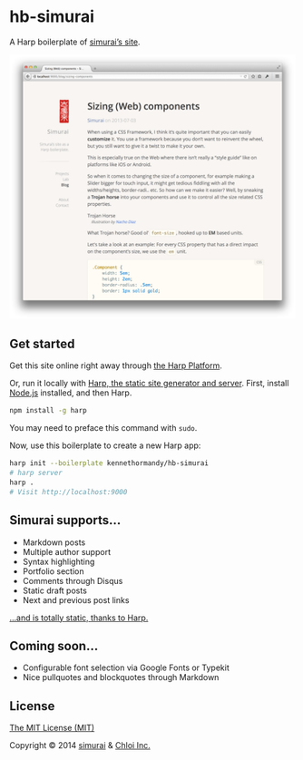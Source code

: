 hb-simurai
==========

A Harp boilerplate of [simurai’s site](http://simurai.com/).

[![hb-simurai boilerplate screenshot](preview.png)](https://www.harp.io/apps/new?boilerplate=kennethormandy/hb-simurai)

## Get started

Get this site online right away through [the Harp Platform](https://www.harp.io/apps/new?boilerplate=kennethormandy/hb-simurai).

Or, run it locally with [Harp, the static site generator and server](http://harpjs.com/docs/quick-start). First, install [Node.js](http://nodejs.org) installed, and then Harp.

```bash
npm install -g harp
```

You may need to preface this command with `sudo`.

Now, use this boilerplate to create a new Harp app:

```bash
harp init --boilerplate kennethormandy/hb-simurai
# harp server
harp .
# Visit http://localhost:9000
```

## Simurai supports…

- Markdown posts
- Multiple author support
- Syntax highlighting
- Portfolio section
- Comments through Disqus
- Static draft posts
- Next and previous post links

[…and is totally static, thanks to Harp.](http://harpjs.com)

## Coming soon…

- Configurable font selection via Google Fonts or Typekit
- Nice pullquotes and blockquotes through Markdown

## License

[The MIT License (MIT)](LICENSE)

Copyright © 2014 [simurai](http://simurai.com/) & [Chloi Inc.](http://chloi.io)
